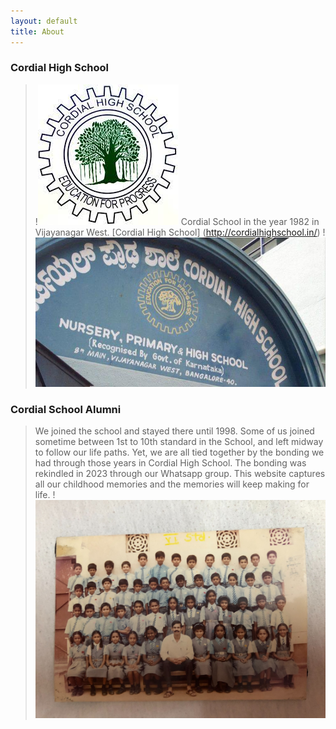 ```yaml
---
layout: default
title: About
---
```

### Cordial High School
> !<img src="images/Untitled.JPEG">
>Cordial School in the year 1982 in Vijayanagar West.
> [Cordial High School] (http://cordialhighschool.in/)
> !<img src="images/428606_342198972485030_1422322543_n.JPG">

### Cordial School Alumni
> We joined the school and stayed there until 1998.
> Some of us joined sometime between 1st to 10th standard in the School, and left midway to follow our life paths.
> Yet, we are all tied together by the bonding we had through those years in Cordial High School.
> The bonding was rekindled in 2023 through our Whatsapp group.
> This website captures all our childhood memories and the memories will keep making for life.
> !<img src="images/WhatsApp Image 2023-08-05 at 05.29.21.JPG">
